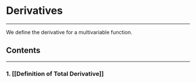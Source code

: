 # Derivatives
---
We define the derivative for a multivariable function.

## Contents
---

### 1. [[Definition of Total Derivative]]
